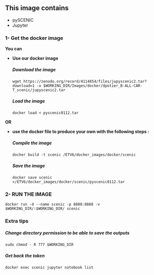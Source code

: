 <h2>This image contains</h2>
<ul><li>pySCENIC</li>
<li>Jupyter </li></ul>



<h3>1- Get the docker image</h3>

<b> You can 
<ul><li>Use our docker image</b></li>

#####   Download the image

<pre><code>wget https://zenodo.org/record/4114854/files/jupyscenic2.tar?download=1 -o $WORKING_DIR/Images/docker/dpotier_B-ALL-CAR-T_scenic/jupyscenic2.tar</pre></code>

#####   Load the image
<pre><code>docker load < pyscenic0112.tar</pre></code>
</ul>
<b>OR 
<ul><li>use the docker file to produce your own with the following steps : </b></li>

#####   Compile the image
<pre><code>docker build -t scenic <WORKING_DIR>/ETV6/docker_images/docker/scenic</pre></code>

#####   Save the image
<pre><code>docker save scenic ><WORKING_DIR>/ETV6/docker_images/docker/scenic/pyscenic0112.tar</pre></code>
</ul>

<h3>2- RUN THE IMAGE</h3>

<pre><code>docker run -d --name scenic -p 8888:8888 -v $WORKING_DIR/:$WORKING_DIR/ scenic</pre></code>

###   Extra tips
#####   Change directory permission to be able to save the outputs
<pre><code>sudo chmod - R 777 $WORKING_DIR</pre></code>

#####   Get back the token 
<pre><code>docker exec scenic jupyter notebook list</pre></code>
